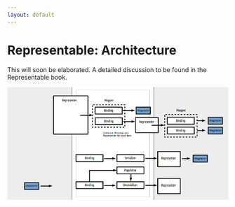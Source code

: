 ```yaml
---
layout: default
---
```


# Representable: Architecture

This will soon be elaborated. A detailed discussion to be found in the Representable book.

![](/images/diagrams/representer-binding-etc.png)